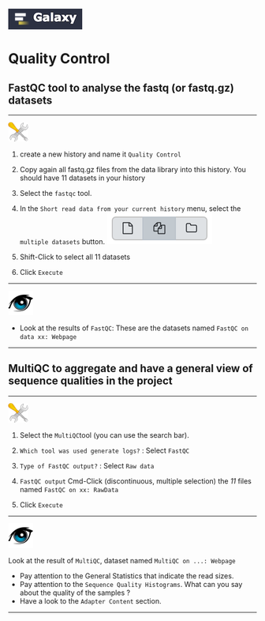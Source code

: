 ![](images/galaxylogo.png)

# Quality Control

## FastQC tool to analyse the fastq (or fastq.gz) datasets

----
![](images/tool_small.png)

  1. create a new history and name it `Quality Control`
  
  2. Copy again all fastq.gz files from the data library into this history. You should
  have 11 datasets in your history
  
  3. Select the `fastqc` tool.
  
  4. In the `Short read data from your current history` menu, select the `multiple datasets` button. ![](images/multiple-datasets.png)
  
  5. Shift-Click to select all 11 datasets
  
  6. Click `Execute`
  ----
   
  ![](images/oeil.png)
  
  - Look at the results of `FastQC`: These are the datasets named `FastQC on data xx: Webpage`
  ----
  
## MultiQC to aggregate and have a general view of sequence qualities in the project

----
  ![](images/tool_small.png)
  
  1. Select the `MultiQC`tool (you can use the search bar).
  
  2. `Which tool was used generate logs?` : Select `FastQC`
  
  3. `Type of FastQC output?` : Select `Raw data`
  
  4. `FastQC output` Cmd-Click (discontinuous, multiple selection) the *11* files named
  `FastQC on xx: RawData`
  
  5. Click `Execute`
  ----
  
  ![](images/oeil.png)
  
  Look at the result of `MultiQC`, dataset named `MultiQC on ...: Webpage`
  
  - Pay attention to the General Statistics that indicate the read sizes.
  - Pay attention to the `Sequence Quality Histograms`. What can you say about the
  quality of the samples ?
  - Have a look to the `Adapter Content` section.
  ----
